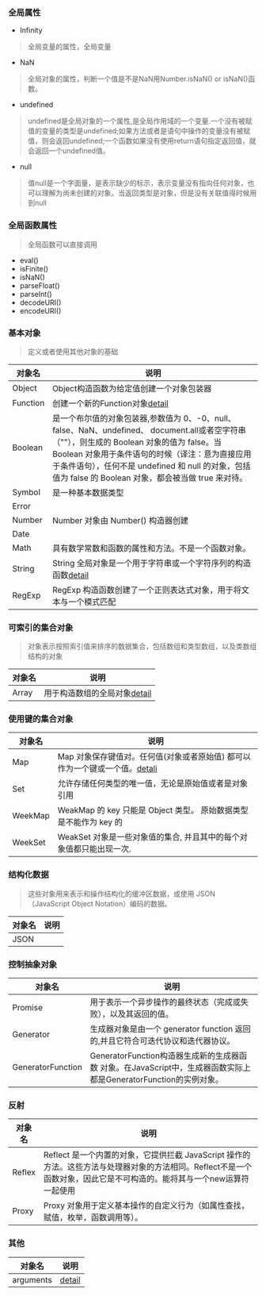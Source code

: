 ### 全局属性

- Infinity

> 全局变量的属性，全局变量

- NaN

> 全局对象的属性，判断一个值是不是NaN用Number.isNaN() or isNaN()函数。

- undefined

> undefined是全局对象的一个属性,是全局作用域的一个变量.一个没有被赋值的变量的类型是undefined;如果方法或者是语句中操作的变量没有被赋值，则会返回undefined;一个函数如果没有使用return语句指定返回值，就会返回一个undefined值。

- null

> 值null是一个字面量，是表示缺少的标示，表示变量没有指向任何对象，也可以理解为尚未创建的对象。当返回类型是对象，但是没有关联值得时候用到null

### 全局函数属性

> 全局函数可以直接调用

- eval()
- isFinite()
- isNaN()
- parseFloat()
- parseInt()
- decodeURI()
- encodeURI()

### 基本对象

> 定义或者使用其他对象的基础

|对象名|说明
|-|-
|Object|Object构造函数为给定值创建一个对象包装器
|Function|创建一个新的Function对象[detail](https://github.com/wanni-yang/frontend-learning/blob/master/javascript/%E5%87%BD%E6%95%B0/%E5%86%85%E7%BD%AE%E5%B1%9E%E6%80%A7%E5%92%8C%E6%96%B9%E6%B3%95.md)
|Boolean|是一个布尔值的对象包装器,参数值为 0、-0、null、false、NaN、undefined、 document.all或者空字符串（""），则生成的 Boolean 对象的值为 false。当 Boolean 对象用于条件语句的时候（译注：意为直接应用于条件语句），任何不是 undefined 和 null 的对象，包括值为 false 的 Boolean 对象，都会被当做 true 来对待。
|Symbol|是一种基本数据类型
|Error|
|Number|Number 对象由 Number() 构造器创建
|Date|
|Math|具有数学常数和函数的属性和方法。不是一个函数对象。
|String|String 全局对象是一个用于字符串或一个字符序列的构造函数[detail](https://github.com/wanni-yang/frontend-learning/blob/master/javascript/%E5%AD%97%E7%AC%A6%E4%B8%B2.md)
|RegExp|RegExp 构造函数创建了一个正则表达式对象，用于将文本与一个模式匹配

### 可索引的集合对象 

> 对象表示按照索引值来排序的数据集合，包括数组和类型数组，以及类数组结构的对象

|对象名|说明
|-|-
|Array|用于构造数组的全局对象[detail](https://github.com/wanni-yang/frontend-learning/blob/master/javascript/%E6%95%B0%E7%BB%84/%E5%86%85%E7%BD%AE%E5%B1%9E%E6%80%A7%E5%92%8C%E6%96%B9%E6%B3%95.md)

### 使用键的集合对象

|对象名|说明
|-|-
|Map|Map 对象保存键值对。任何值(对象或者原始值) 都可以作为一个键或一个值。[detali](https://github.com/wanni-yang/frontend-learning/blob/master/javascript/map.md)
|Set|允许存储任何类型的唯一值，无论是原始值或者是对象引用
|WeekMap|WeakMap 的 key 只能是 Object 类型。 原始数据类型 是不能作为 key 的
|WeekSet|WeakSet 对象是一些对象值的集合, 并且其中的每个对象值都只能出现一次.

### 结构化数据

> 这些对象用来表示和操作结构化的缓冲区数据，或使用 JSON （JavaScript Object Notation）编码的数据。

|对象名|说明
|-|-
|JSON|

### 控制抽象对象

|对象名|说明
|-|-
|Promise|用于表示一个异步操作的最终状态（完成或失败），以及其返回的值。
|Generator|生成器对象是由一个 generator function 返回的,并且它符合可迭代协议和迭代器协议。
|GeneratorFunction|GeneratorFunction构造器生成新的生成器函数 对象。在JavaScript中，生成器函数实际上都是GeneratorFunction的实例对象。

### 反射

|对象名|说明
|-|-
|Reflex|Reflect 是一个内置的对象，它提供拦截 JavaScript 操作的方法。这些方法与处理器对象的方法相同。Reflect不是一个函数对象，因此它是不可构造的。能将其与一个new运算符一起使用
|Proxy|Proxy 对象用于定义基本操作的自定义行为（如属性查找，赋值，枚举，函数调用等）。

### 其他

|对象名|说明
|-|-
|arguments|[detail](https://github.com/wanni-yang/frontend-learning/blob/master/javascript/%E5%87%BD%E6%95%B0/arguments%E5%AF%B9%E8%B1%A1.md)


